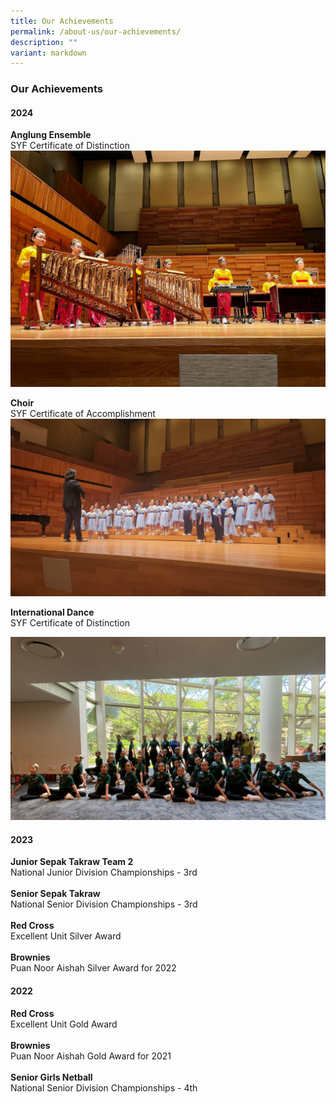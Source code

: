 ```yaml
---
title: Our Achievements
permalink: /about-us/our-achievements/
description: ""
variant: markdown
---
```

### **Our Achievements**

#### **2024**
**Anglung Ensemble**<br>
SYF Certificate of Distinction
![](/images/Angklung_1.jpg)

**Choir**<br>
SYF Certificate of Accomplishment
![](/images/Choir_2.jpg)


**International Dance**<br>
SYF Certificate of Distinction

![](/images/Dance_3.jpg)

#### **2023**
**Junior Sepak Takraw Team 2**<br>
National Junior Division Championships - 3rd
<br>
<br>
**Senior Sepak Takraw**<br>
National Senior Division Championships - 3rd
<br>
<br>
**Red Cross**<br>
Excellent Unit Silver Award
<br>
<br>
**Brownies**<br>
Puan Noor Aishah Silver Award for 2022

#### **2022**
**Red Cross**<br>
Excellent Unit Gold Award
<br>
<br>
**Brownies**<br>
Puan Noor Aishah Gold Award for 2021
<br>
<br>
**Senior Girls Netball**<br>
National Senior Division Championships - 4th